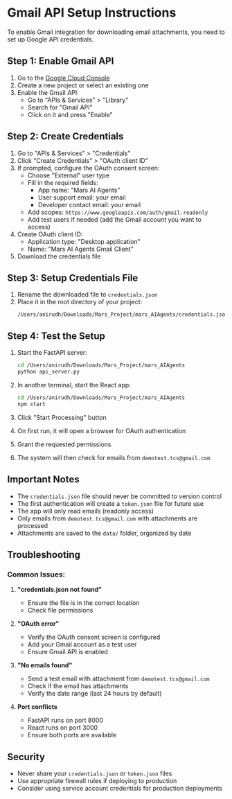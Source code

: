 # Gmail API Setup Instructions

To enable Gmail integration for downloading email attachments, you need to set up Google API credentials.

## Step 1: Enable Gmail API

1. Go to the [Google Cloud Console](https://console.cloud.google.com/)
2. Create a new project or select an existing one
3. Enable the Gmail API:
   - Go to "APIs & Services" > "Library"
   - Search for "Gmail API"
   - Click on it and press "Enable"

## Step 2: Create Credentials

1. Go to "APIs & Services" > "Credentials"
2. Click "Create Credentials" > "OAuth client ID"
3. If prompted, configure the OAuth consent screen:
   - Choose "External" user type
   - Fill in the required fields:
     - App name: "Mars AI Agents"
     - User support email: your email
     - Developer contact email: your email
   - Add scopes: `https://www.googleapis.com/auth/gmail.readonly`
   - Add test users if needed (add the Gmail account you want to access)
4. Create OAuth client ID:
   - Application type: "Desktop application"
   - Name: "Mars AI Agents Gmail Client"
5. Download the credentials file

## Step 3: Setup Credentials File

1. Rename the downloaded file to `credentials.json`
2. Place it in the root directory of your project:
   ```
   /Users/anirudh/Downloads/Mars_Project/mars_AIAgents/credentials.json
   ```

## Step 4: Test the Setup

1. Start the FastAPI server:
   ```bash
   cd /Users/anirudh/Downloads/Mars_Project/mars_AIAgents
   python api_server.py
   ```

2. In another terminal, start the React app:
   ```bash
   cd /Users/anirudh/Downloads/Mars_Project/mars_AIAgents
   npm start
   ```

3. Click "Start Processing" button
4. On first run, it will open a browser for OAuth authentication
5. Grant the requested permissions
6. The system will then check for emails from `demotest.tcs@gmail.com`

## Important Notes

- The `credentials.json` file should never be committed to version control
- The first authentication will create a `token.json` file for future use
- The app will only read emails (readonly access)
- Only emails from `demotest.tcs@gmail.com` with attachments are processed
- Attachments are saved to the `data/` folder, organized by date

## Troubleshooting

### Common Issues:

1. **"credentials.json not found"**
   - Ensure the file is in the correct location
   - Check file permissions

2. **"OAuth error"**
   - Verify the OAuth consent screen is configured
   - Add your Gmail account as a test user
   - Ensure Gmail API is enabled

3. **"No emails found"**
   - Send a test email with attachment from `demotest.tcs@gmail.com`
   - Check if the email has attachments
   - Verify the date range (last 24 hours by default)

4. **Port conflicts**
   - FastAPI runs on port 8000
   - React runs on port 3000
   - Ensure both ports are available

## Security

- Never share your `credentials.json` or `token.json` files
- Use appropriate firewall rules if deploying to production
- Consider using service account credentials for production deployments